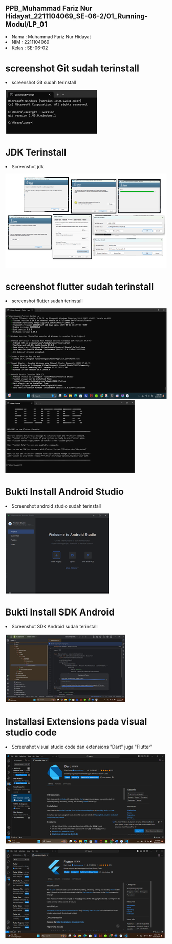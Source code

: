 
## PPB_Muhammad Fariz Nur Hidayat_2211104069_SE-06-2/01_Running-Modul/LP_01

<li> Nama   : Muhammad Fariz Nur Hidayat
<li> NIM    : 2211104069
<li> Kelas  : SE-06-02

# screenshot Git sudah terinstall
<li> screenshot Git sudah terinstall

![image](img/git.png)

# JDK Terinstall
<li> Screenshot jdk 

![image](img/jdk.png)

# screenshot flutter sudah terinstall
<li> screenshot flutter sudah terinstall

![image](img/flutterdoctor.png)
![image](img/flutter.png)

# Bukti Install Android Studio
<li> Screenshot android studio sudah terinstall

![image](img/androidstudio.png)

# Bukti Install SDK Android
<li> Screenshot SDK Android sudah terinstall

![image](img/sdk.png)

# Installasi Extensions pada visual studio code
<li> Screenshot visual studio code dan extensions "Dart" juga "Flutter"

![image](img/dart.png)
<br>

![iamge](img/flutterex.png)
